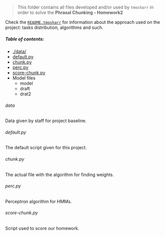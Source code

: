 > This folder contains all files developed and/or used by `tmosharr` in order to solve the **Phrasal Chunking - Homework2**

Check the [`README.tmosharr`](../answer/README.tmosharr) for information about the approach used on the project: tasks distribution, algorithms and such.

##### Table of contents:
  - [./data/](#data)
  - [default.py](#defaultpy)
  - [chunk.py](#chunkpy)
  - [perc.py](#percpy)
  - [score-chunk.py](score-chunkpy)
  - Model files
    - model
    - draft
    - drat2

###### data
Data given by staff for project baseline.

###### default.py
The default script given for this project.

###### chunk.py
The actual file with the algorithm for finding weights.

###### perc.py
Perceptron algorithm for HMMs.

###### score-chunk.py
Script used to score our homework.

